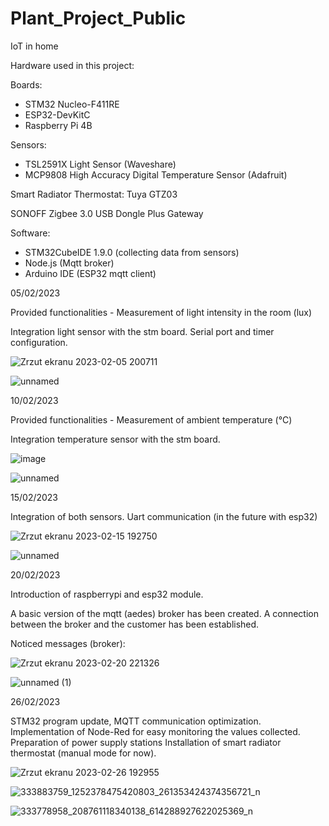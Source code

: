 # Plant_Project_Public
IoT in home

Hardware used in this project: 

Boards:
- STM32 Nucleo-F411RE 
- ESP32-DevKitC
- Raspberry Pi 4B

Sensors:
- TSL2591X Light Sensor (Waveshare)
- MCP9808 High Accuracy Digital Temperature Sensor (Adafruit)

Smart Radiator Thermostat: Tuya GTZ03

SONOFF Zigbee 3.0 USB Dongle Plus Gateway

Software:
- STM32CubeIDE 1.9.0 (collecting data from sensors)
- Node.js (Mqtt broker) 
- Arduino IDE (ESP32 mqtt client)

05/02/2023 

Provided functionalities - Measurement of light intensity in the room (lux)

Integration light sensor with the stm board. 
Serial port and timer configuration.


![Zrzut ekranu 2023-02-05 200711](https://user-images.githubusercontent.com/84154206/216839664-f0f82adb-ca7f-4afe-80ab-f294cff2b691.png)


![unnamed](https://user-images.githubusercontent.com/84154206/216839682-d0876469-ee3a-4fdf-a583-380088680cda.jpg)


10/02/2023 

Provided functionalities - Measurement of ambient temperature (°C)

Integration temperature sensor with the stm board. 

![image](https://user-images.githubusercontent.com/84154206/218199155-60ce0896-1819-4822-b9ea-5ccf3bed3dd8.png)

![unnamed](https://user-images.githubusercontent.com/84154206/218198800-f5e6de29-0b36-447c-8d13-b4df218c3bfc.jpg)


15/02/2023

Integration of both sensors. Uart communication (in the future with esp32)

![Zrzut ekranu 2023-02-15 192750](https://user-images.githubusercontent.com/84154206/219119826-2942f6a7-7f91-4e13-99f4-dc41fda62361.png)

![unnamed](https://user-images.githubusercontent.com/84154206/219119276-e000c37e-7a22-4e74-833a-98c097f67b7b.jpg)


20/02/2023

Introduction of raspberrypi and esp32 module.

A basic version of the mqtt (aedes) broker has been created. A connection between the broker and the customer has been established.

Noticed messages (broker):

![Zrzut ekranu 2023-02-20 221326](https://user-images.githubusercontent.com/84154206/220199305-6a624129-604e-46a3-aaa9-7c008d8f62ac.png)

![unnamed (1)](https://user-images.githubusercontent.com/84154206/220198525-a4410d99-5e76-4c59-bc31-bbddfc88d96a.jpg)

26/02/2023

STM32 program update, MQTT communication optimization. 
Implementation of Node-Red for easy monitoring the values collected.
Preparation of power supply stations
Installation of smart radiator thermostat (manual mode for now).


![Zrzut ekranu 2023-02-26 192955](https://user-images.githubusercontent.com/84154206/221431377-480a491e-7002-4b58-b3c0-1a65899f0df1.png)

![333883759_1252378475420803_261353424374356721_n](https://user-images.githubusercontent.com/84154206/221431371-252e17ec-e5bb-41d4-92e9-c06171662bcb.jpg)

![333778958_208761118340138_614288927622025369_n](https://user-images.githubusercontent.com/84154206/221431388-abd058b3-66b9-4cec-98c1-6871b0881a96.jpg)



